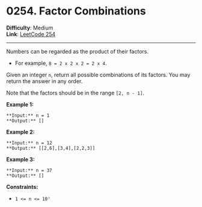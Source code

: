 # 0254. Factor Combinations

**Difficulty**: Medium  
**Link**: [LeetCode 254](https://leetcode.com/problems/factor-combinations)

---

Numbers can be regarded as the product of their factors.

- For example, `8 = 2 x 2 x 2 = 2 x 4`.

Given an integer `n`, return all possible combinations of its factors. You may return the answer in any order.

Note that the factors should be in the range `[2, n - 1]`.

**Example 1:**

    **Input:** n = 1
    **Output:** []

**Example 2:**

    **Input:** n = 12
    **Output:** [[2,6],[3,4],[2,2,3]]

**Example 3:**

    **Input:** n = 37
    **Output:** []

**Constraints:**

- `1 <= n <= 10⁷`
